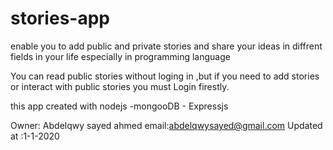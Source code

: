 # stories-app
enable you to add public and private stories and share your ideas in diffrent fields in your life especially in programming language

You can read public stories without loging in ,but if you need to add stories or interact with public stories you must Login firestly.

this app created with nodejs -mongooDB - Expressjs 

Owner: Abdelqwy sayed ahmed
email:abdelqwysayed@gmail.com
Updated at :1-1-2020


